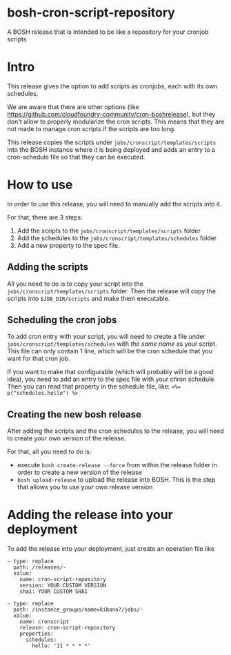 # bosh-cron-script-repository
A BOSH release that is intended to be like a repository for your cronjob scripts

# Intro
This release gives the option to add scripts as cronjobs, each with its own schedules.

We are aware that there are other options (like https://github.com/cloudfoundry-community/cron-boshrelease), but they
don't allow to properly modularize the cron scripts.
This means that they are not made to manage cron scripts if the scripts are too long.

This release copies the scripts under `jobs/cronscript/templates/scripts` into the BOSH instance where it is being
deployed and adds an entry to a cron-schedule file so that they can be executed.

# How to use
In order to use this release, you will need to manually add the scripts into it.

For that, there are 3 steps:

1) Add the scripts to the `jobs/cronscript/templates/scripts` folder
2) Add the schedules to the `jobs/cronscript/templates/schedules` folder
3) Add a new property to the spec file.

## Adding the scripts
All you need to do is to copy your script into the `jobs/cronscript/templates/scripts` folder.
Then the release will copy the scripts into `$JOB_DIR/scripts` and make them executable.

## Scheduling the cron jobs
To add cron entry with your script, you will need to create a file under `jobs/cronscript/templates/schedules` with 
*the same name* as your script. This file can only contain 1 line, which will be the cron schedule that you want for
  that cron job.

If you want to make that configurable (which will probably will be a good idea), you need to add an entry to the spec
file with your chron schedule.
Then you can read that property in the schedule file, like:
`<%= p("schedules.hello") %>`

## Creating the new bosh release

After adding the scripts and the cron schedules to the release, you will need to create your own version of the release.

For that, all you need to do is:

* execute `bosh create-release --force` from within the release folder in order to create a new version of the release
* `bosh upload-release` to upload the release into BOSH. This is the step that allows you to use your own release
  version

# Adding the release into your deployment
To add the release into your deployment, just create an operation file like
```
- type: replace
  path: /releases/-
  value: 
    name: cron-script-repository
    version: YOUR CUSTOM VERSION
    sha1: YOUR CUSTOM SHA1

- type: replace
  path: /instance_groups/name=kibana?/jobs/-
  value: 
    name: cronscript
    release: cron-script-repository
    properties:
      schedules:
        hello: '11 * * * *'
```

